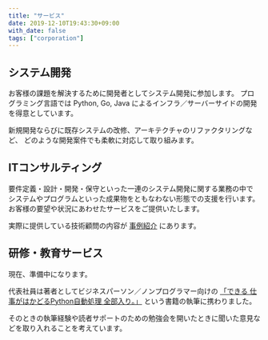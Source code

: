 ```yaml
---
title: "サービス"
date: 2019-12-10T19:43:30+09:00
with_date: false
tags: ["corporation"]
---
```


## システム開発

お客様の課題を解決するために開発者としてシステム開発に参加します。
プログラミング言語では Python, Go, Java によるインフラ／サーバーサイドの開発を得意としています。

新規開発ならびに既存システムの改修、アーキテクチャのリファクタリングなど、
どのような開発案件でも柔軟に対応して取り組みます。

## ITコンサルティング

要件定義・設計・開発・保守といった一連のシステム開発に関する業務の中で
システムやプログラムといった成果物をともなわない形態での支援を行います。
お客様の要望や状況にあわせたサービスをご提供いたします。

実際に提供している技術顧問の内容が [事例紹介](/cases/) にあります。

## 研修・教育サービス

現在、準備中になります。

代表社員は著者としてビジネスパーソン／ノンプログラマー向けの
[「できる 仕事がはかどるPython自動処理 全部入り。」](https://book.impress.co.jp/books/1118101147)
という書籍の執筆に携わりました。

そのときの執筆経験や読者サポートのための勉強会を開いたときに聞いた意見などを取り入れることを考えています。
